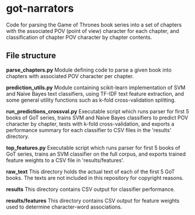 # got-narrators

Code for parsing the Game of Thrones book series into a set of chapters with the associated POV (point of view) character for each chapter, and classification of chapter POV character by chapter contents.

## File structure

**parse_chapters.py**
Module defining code to parse a given book into chapters with associated POV character per chapter.

**prediction_utils.py**
Module containing scikit-learn implementation of SVM and Naive Bayes text classifiers, using TF-IDF text feature extraction, and some general utility functions such as k-fold cross-validation splitting.

**run_predictions_crossval.py**
Executable script which runs parser for first 5 books of GoT series, trains SVM and Naive Bayes classifiers to predict POV character by chapter, tests with k-fold cross-validation, and exports a performance summary for each classifier to CSV files in the 'results' directory.

**top_features.py**
Executable script which runs parser for first 5 books of GoT series, trains an SVM classifier on the full corpus, and exports trained feature weights to a CSV file in 'results/features'.

**raw_text**
This directory holds the actual text of each of the first 5 GoT books.  The texts are not included in this repository for copyright reasons.

**results**
This directory contains CSV output for classifier performance.

**results/features**
This directory contains CSV output for feature weights used to determine character-word associations.
